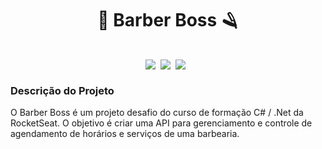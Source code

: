  <h1 align="center" style="padding: 1rem;">💈 Barber Boss 🪒</h1>

 <div style="display: flex; justify-content: center; gap: 0.5rem;">    
    <img src="https://img.shields.io/badge/c%23-008000?style=for-the-badge"/>
    <img src="https://img.shields.io/badge/.NET-512BD4?style=for-the-badge&logo=.net"/>
    <img src="https://img.shields.io/badge/postgresql-4169E1?style=for-the-badge&logo=postgresql&logoColor=ffffff"/>    
    <br />
 </div>

 <h3>Descrição do Projeto</h3>
 <p>O Barber Boss é um projeto desafio do curso de formação C# / .Net da RocketSeat. O objetivo é criar uma API para gerenciamento e controle de agendamento de horários e serviços de uma barbearia.</p>
